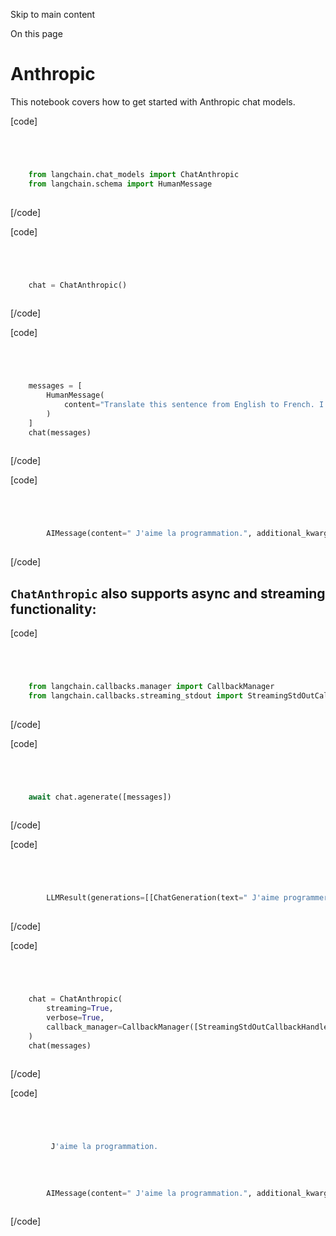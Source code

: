 

Skip to main content

On this page

# Anthropic

This notebook covers how to get started with Anthropic chat models.

[code]
```python




    from langchain.chat_models import ChatAnthropic  
    from langchain.schema import HumanMessage  
    


```
[/code]


[code]
```python




    chat = ChatAnthropic()  
    


```
[/code]


[code]
```python




    messages = [  
        HumanMessage(  
            content="Translate this sentence from English to French. I love programming."  
        )  
    ]  
    chat(messages)  
    


```
[/code]


[code]
```python




        AIMessage(content=" J'aime la programmation.", additional_kwargs={}, example=False)  
    


```
[/code]


## `ChatAnthropic` also supports async and streaming functionality:​

[code]
```python




    from langchain.callbacks.manager import CallbackManager  
    from langchain.callbacks.streaming_stdout import StreamingStdOutCallbackHandler  
    


```
[/code]


[code]
```python




    await chat.agenerate([messages])  
    


```
[/code]


[code]
```python




        LLMResult(generations=[[ChatGeneration(text=" J'aime programmer.", generation_info=None, message=AIMessage(content=" J'aime programmer.", additional_kwargs={}, example=False))]], llm_output={}, run=[RunInfo(run_id=UUID('8cc8fb68-1c35-439c-96a0-695036a93652'))])  
    


```
[/code]


[code]
```python




    chat = ChatAnthropic(  
        streaming=True,  
        verbose=True,  
        callback_manager=CallbackManager([StreamingStdOutCallbackHandler()]),  
    )  
    chat(messages)  
    


```
[/code]


[code]
```python




         J'aime la programmation.  
      
      
      
      
        AIMessage(content=" J'aime la programmation.", additional_kwargs={}, example=False)  
    


```
[/code]


